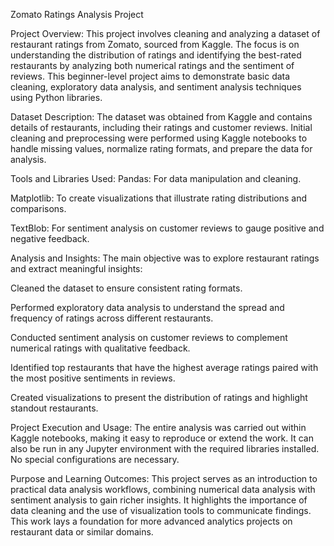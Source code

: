 Zomato Ratings Analysis Project



Project Overview:
This project involves cleaning and analyzing a dataset of restaurant ratings from Zomato, sourced from Kaggle. The focus is on understanding the distribution of ratings and identifying the best-rated restaurants by analyzing both numerical ratings and the sentiment of reviews. This beginner-level project aims to demonstrate basic data cleaning, exploratory data analysis, and sentiment analysis techniques using Python libraries.

Dataset Description:
The dataset was obtained from Kaggle and contains details of restaurants, including their ratings and customer reviews. Initial cleaning and preprocessing were performed using Kaggle notebooks to handle missing values, normalize rating formats, and prepare the data for analysis.

Tools and Libraries Used:
Pandas: For data manipulation and cleaning.

Matplotlib: To create visualizations that illustrate rating distributions and comparisons.

TextBlob: For sentiment analysis on customer reviews to gauge positive and negative feedback.

Analysis and Insights:
The main objective was to explore restaurant ratings and extract meaningful insights:

Cleaned the dataset to ensure consistent rating formats.

Performed exploratory data analysis to understand the spread and frequency of ratings across different restaurants.

Conducted sentiment analysis on customer reviews to complement numerical ratings with qualitative feedback.

Identified top restaurants that have the highest average ratings paired with the most positive sentiments in reviews.

Created visualizations to present the distribution of ratings and highlight standout restaurants.

Project Execution and Usage:
The entire analysis was carried out within Kaggle notebooks, making it easy to reproduce or extend the work. It can also be run in any Jupyter environment with the required libraries installed. No special configurations are necessary.

Purpose and Learning Outcomes:
This project serves as an introduction to practical data analysis workflows, combining numerical data analysis with sentiment analysis to gain richer insights. It highlights the importance of data cleaning and the use of visualization tools to communicate findings. This work lays a foundation for more advanced analytics projects on restaurant data or similar domains.
